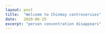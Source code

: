 ```yaml
---
layout: post
title:  "Welcome to Chinmoy controversies"
date:   2020-06-25
excerpt: "person concentration disappears"
---
```

